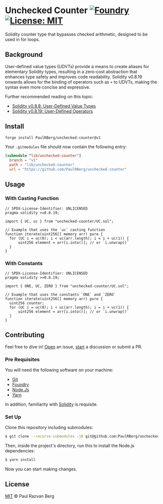 # Unchecked Counter [![Foundry][foundry-badge]][foundry] [![License: MIT][license-badge]][license]

[foundry]: https://getfoundry.sh/
[foundry-badge]: https://img.shields.io/badge/Built%20with-Foundry-FFDB1C.svg
[license]: https://opensource.org/licenses/MIT
[license-badge]: https://img.shields.io/badge/License-MIT-blue.svg

Solidity counter type that bypasses checked arithmetic, designed to be used in for loops.

## Background

User-defined value types (UDVTs) provide a means to create aliases for elementary Solidity types, resulting in a
zero-cost abstraction that enhances type safety and improves code readability. Solidity v0.8.19 onwards allows for the
binding of operators such as `+` to UDVTs, making the syntax even more concise and expressive.

Further recommended reading on this topic:

- [Solidity v0.8.8: User-Defined Value Types](https://blog.soliditylang.org/2021/09/27/user-defined-value-types/)
- [Solidity v0.8.19: User-Defined Operators](https://blog.soliditylang.org/2023/02/22/user-defined-operators/)

## Install

```sh
forge install PaulRBerg/unchecked-counter@v1
```

Your `.gitmodules` file should now contain the following entry:

```toml
[submodule "lib/unchecked-counter"]
  branch = "v1"
  path = "lib/unchecked-counter"
  url = "https://github.com/PaulRBerg/unchecked-counter"
```

## Usage

### With Casting Function

```solidity
// SPDX-License-Identifier: UNLICENSED
pragma solidity >=0.8.19;

import { UC, uc } from "unchecked-counter/UC.sol";

// Example that uses the `uc` casting function
function iterate(uint256[] memory arr) pure {
  for (UC i = uc(0); i < uc(arr.length); i = i + uc(1)) {
      uint256 element = arr[i.into()]; // or `i.unwrap()`
  }
}

```

### With Constants

```solidity
// SPDX-License-Identifier: UNLICENSED
pragma solidity >=0.8.19;

import { ONE, UC, ZERO } from "unchecked-counter/UC.sol";

// Example that uses the constants `ONE` and `ZERO`
function iterate(uint256[] memory arr) pure {
  uint256 counter;
  for (UC i = uc(0); i < uc(arr.length); i = i + uc(1)) {
      uint256 element = arr[i.into()]; // or `i.unwrap()`
  }
}
```

## Contributing

Feel free to dive in! [Open](https://github.com/PaulRBerg/unchecked-counter/issues/new) an issue,
[start](https://github.com/PaulRBerg/unchecked-counter/discussions/new) a discussion or submit a PR.

### Pre Requisites

You will need the following software on your machine:

- [Git](https://git-scm.com/downloads)
- [Foundry](https://github.com/foundry-rs/foundry)
- [Node.Js](https://nodejs.org/en/download/)
- [Yarn](https://yarnpkg.com/)

In addition, familiarity with [Solidity](https://soliditylang.org/) is requisite.

### Set Up

Clone this repository including submodules:

```sh
$ git clone --recurse-submodules -j8 git@github.com:PaulRBerg/unchecked-counter.git
```

Then, inside the project's directory, run this to install the Node.js dependencies:

```sh
$ yarn install
```

Now you can start making changes.

## License

[MIT](./LICENSE.md) © Paul Razvan Berg
